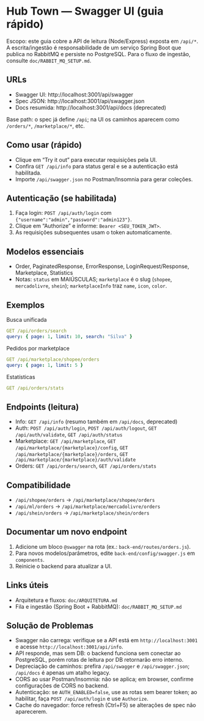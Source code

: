 # Hub Town — Swagger UI (guia rápido)

Escopo: este guia cobre a API de leitura (Node/Express) exposta em `/api/*`. A escrita/ingestão é responsabilidade de um serviço Spring Boot que publica no RabbitMQ e persiste no PostgreSQL. Para o fluxo de ingestão, consulte `doc/RABBIT_MQ_SETUP.md`.

## URLs
- Swagger UI: http://localhost:3001/api/swagger
- Spec JSON: http://localhost:3001/api/swagger.json
- Docs resumida: http://localhost:3001/api/docs (deprecated)

Base path: o spec já define `/api`; na UI os caminhos aparecem como `/orders/*`, `/marketplace/*`, etc.

## Como usar (rápido)
- Clique em “Try it out” para executar requisições pela UI.
- Confira `GET /api/info` para status geral e se a autenticação está habilitada.
- Importe `/api/swagger.json` no Postman/Insomnia para gerar coleções.

## Autenticação (se habilitada)
1) Faça login: `POST /api/auth/login` com `{"username":"admin","password":"admin123"}`.
2) Clique em “Authorize” e informe: `Bearer <SEU_TOKEN_JWT>`.
3) As requisições subsequentes usam o token automaticamente.

## Modelos essenciais
- Order, PaginatedResponse, ErrorResponse, LoginRequest/Response, Marketplace, Statistics
- Notas: `status` em MAIÚSCULAS; `marketplace` é o slug (`shopee`, `mercadolivre`, `shein`); `marketplaceInfo` traz `name`, `icon`, `color`.

## Exemplos
Busca unificada
```yaml
GET /api/orders/search
query: { page: 1, limit: 10, search: "Silva" }
```

Pedidos por marketplace
```yaml
GET /api/marketplace/shopee/orders
query: { page: 1, limit: 5 }
```

Estatísticas
```yaml
GET /api/orders/stats
```

## Endpoints (leitura)
- Info: `GET /api/info` (resumo também em `/api/docs`, deprecated)
- Auth: `POST /api/auth/login`, `POST /api/auth/logout`, `GET /api/auth/validate`, `GET /api/auth/status`
- Marketplace: `GET /api/marketplace`, `GET /api/marketplace/{marketplace}/config`, `GET /api/marketplace/{marketplace}/orders`, `GET /api/marketplace/{marketplace}/auth/validate`
- Orders: `GET /api/orders/search`, `GET /api/orders/stats`

## Compatibilidade
- `/api/shopee/orders` → `/api/marketplace/shopee/orders`
- `/api/ml/orders` → `/api/marketplace/mercadolivre/orders`
- `/api/shein/orders` → `/api/marketplace/shein/orders`

## Documentar um novo endpoint
1) Adicione um bloco `@swagger` na rota (ex.: `back-end/routes/orders.js`).
2) Para novos modelos/parâmetros, edite `back-end/config/swagger.js` em `components`.
3) Reinicie o backend para atualizar a UI.

## Links úteis
- Arquitetura e fluxos: `doc/ARQUITETURA.md`
- Fila e ingestão (Spring Boot + RabbitMQ): `doc/RABBIT_MQ_SETUP.md`

## Solução de Problemas

- Swagger não carrega: verifique se a API está em `http://localhost:3001` e acesse `http://localhost:3001/api/info`.
- API responde, mas sem DB: o backend funciona sem conectar ao PostgreSQL, porém rotas de leitura por DB retornarão erro interno.
- Depreciação de caminhos: prefira `/api/swagger` e `/api/swagger.json`; `/api/docs` é apenas um atalho legacy.
- CORS ao usar Postman/Insomnia: não se aplica; em browser, confirme configurações de CORS no backend.
- Autenticação: se `AUTH_ENABLED=false`, use as rotas sem bearer token; ao habilitar, faça `POST /api/auth/login` e use `Authorize`.
- Cache do navegador: force refresh (Ctrl+F5) se alterações de spec não aparecerem.